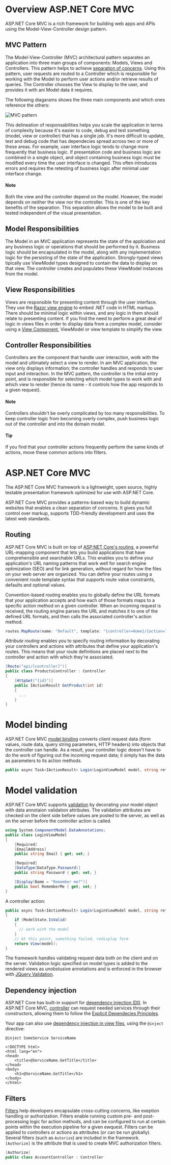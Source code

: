 # Overview ASP.NET Core MVC

ASP.NET Core MVC is a rich framework for building web apps and APIs using the Model-View-Controller design pattern.

## MVC Pattern

The Model-View-Controller (MVC) architectural pattern separates an application into three main groups of components: Models, Views and Controllers. This pattern helps to achieve [separation of concerns](https://docs.microsoft.com/en-us/dotnet/architecture/modern-web-apps-azure/architectural-principles#separation-of-concerns). Using this pattern, user requests are routed to a Controller which is responsible for working with the Model to perform user actions and/or retrieve results of queries. The Controller chooses the View to display to the user, and provides it with ani Model data it requires.

The following diagarams shows the three main components and which ones reference the others:

![MVC pattern](https://docs.microsoft.com/en-us/aspnet/core/mvc/overview/_static/mvc.png?view=aspnetcore-6.0)

This delineation of responsabilities helps you scale the application in terms of complexity because it's easier to code, debug and test something (model, view or controller) that has a single job. It's more difficult to update, test and debug code that has dependecies spread across two or more of these areas. For example, user interface logic tends to change more frequently that business logic. If presentation code and business logic are combined in a single object, and object containing business logic must be modified every time the user interface is changed. This often introduces errors and requires the retesting of business logic after minimal user interface change.

#### Note
Both the view and the controller depend on the model. However, the model depends on neither the view nor the controller. This is one of the key benefits of the separation. This separation allows the model to be built and tested independent of the visual presentation.

## Model Responsibilities

The Model in an MVC application represents the state of the applciation and any business logic or operations that should be performed by it. Business logic should be encapsulated in the model, along with any implementation logic for the persisting of the state of the application. Strongly-typed views tipically use ViewModel types designed to contain the data to display on that view. The controller creates and populates these ViewModel instances from the model.

## View Responsibilities

Views are responsible for presenting content through the user interface. They use the [Razor view engine](https://docs.microsoft.com/en-us/aspnet/core/mvc/overview?view=aspnetcore-6.0#razor-view-engine) to embed .NET code in HTML markup. There should be minimal logic within views, and any logic in them should relate to presenting content. If you find the need to perform a great deal of logic in views files in order to display data from a complex model, consider using a [View Component](https://docs.microsoft.com/en-us/aspnet/core/mvc/views/view-components?view=aspnetcore-6.0), ViewModel or view template to simplify the view.

## Controller Responsibilities

Controllers are the component that handle user interaction, wotk with the model and ultimately select a view to render. In am MVC application, the view only displays information; the controller handles and responds to user input and interaction. In the MVC pattern, the controller is the initial entry point, and is responsible for selecting which model types to work with and which view to render (hence its name - it controls how the app responds to a given request).

#### Note 
Controllers shouldn't be overly complicated by too many responsibilities. To keep controller logic from becoming overly complex, push business logic out of the controller and into the domain model.
#### Tip
If you find that your controller actions frequently perform the same kinds of actions, move these common actions into filters.

# ASP.NET Core MVC

The ASP.NET Core MVC framework is a lightweight, open source, highly testable presentation framework optimized for use with ASP.NET Core.

ASP.NET Core MVC provides a patterns-based way to build dynamic websites that enables a clean separation of concerns. It gives you full control over markup, supports TDD-friendly development and uses the latest web standards.

## Routing

ASP.NET Core MVC is built on top of [ASP:NET Core's routing](https://docs.microsoft.com/en-us/aspnet/core/fundamentals/routing?view=aspnetcore-6.0), a powerful URL-mapping component that lets you build applications that have comprehensible and searchable URLs. This enables you to define your application's URL naming patterns that work well for search engine optimization (SEO) and for link generation, without regard for how the files on your web server are organized. You can define your routes using a convenient route template syntax that supports route value constraints, defaults and optional values.

Convention-based routing enables you to globally define the URL formats that your application accepts and how each of those formats maps to a specific action method on a given controller. When an incoming request is received, the routing engine parses the URL and matches it to one of the defined URL formats, and then calls the associated controller's action method.
```cs
routes.MapRoute(name: "Default", template: "{controller=Home}/{action=Index}/{id?}");
```
*Attribute routing* enables you to specify routing information by decorating your controllers and actions with attributes that define your application's routes. This means that your route definitions are placed next to the controller and action with which they're associated.
```cs
[Route("api/[controller]")]
public class ProductsController : Controller
{
    [HttpGet("{id}")]
    public IActionResult GetProduct(int id)
    {
      ...
    }
}
```

# Model binding

ASP.NET Core MVC [model binding](https://docs.microsoft.com/en-us/aspnet/core/mvc/models/model-binding?view=aspnetcore-6.0) converts client request data (form values, route data, query string parameters, HTTP headers) into objects that the controller can handle. As a result, your controller logic doesn't have to do the work of figuring out the incoming request data; it simply has the data as parameters to its action methods.
```cs
public async Task<IActionResult> Login(LoginViewModel model, string returnUrl = null) { ... }
```
# Model validation

ASP.NET Core MVC supports [validation](https://docs.microsoft.com/en-us/aspnet/core/mvc/models/validation?view=aspnetcore-6.0) by decorating your model object with data annotaion validation attributes. The validation attributes are checked on the client side before values are posted to the server, as well as on the server before the controller action is called.
```cs
using System.ComponentModel.DataAnnotations;
public class LoginViewModel
{
    [Required]
    [EmailAddress]
    public string Email { get; set; }

    [Required]
    [DataType(DataType.Password)]
    public string Password { get; set; }

    [Display(Name = "Remember me?")]
    public bool RememberMe { get; set; }
}
```
A controller action:
```cs
public async Task<IActionResult> Login(LoginViewModel model, string returnUrl = null)
{
    if (ModelState.IsValid)
    {
      // work with the model
    }
    // At this point, something failed, redisplay form
    return View(model);
}
```
The framework handles validating request data both on the client and on the server. Validation logic specified on model types is added to the rendered views as unobstusive annotations and is enforced in the browser with [JQuery Validation](https://jqueryvalidation.org/).

## Dependency injection

ASP.NET Core has built-in support for [dependency injection (DI)](https://docs.microsoft.com/en-us/aspnet/core/fundamentals/dependency-injection?view=aspnetcore-6.0). In ASP.NET Core MVC, [controller](https://docs.microsoft.com/en-us/aspnet/core/mvc/controllers/dependency-injection?view=aspnetcore-6.0) can request needed services through their constructors, allowing them to follow the [Explicit Dependecies Principles](https://docs.microsoft.com/en-us/dotnet/architecture/modern-web-apps-azure/architectural-principles#explicit-dependencies).

Your app can also use [dependency injection in view files](https://docs.microsoft.com/en-us/aspnet/core/mvc/views/dependency-injection?view=aspnetcore-6.0), using the `@inject` directive:

```cshtml
@inject SomeService ServiceName

<!DOCTYPE html>
<html lang="en">
<head>
    <title>@ServiceName.GetTitle</title>
</head>
<body>
    <h1>@ServiceName.GetTitle</h1>
</body>
</html>
```

## Filters

[Filters](https://docs.microsoft.com/en-us/aspnet/core/mvc/controllers/filters?view=aspnetcore-6.0) help developers encapsulate cross-cutting concerns, like exeption handling or authorization. Filters enable running custom pre- and post-processing logic for action methods, and can be configured to run at certain points within the execution pipeline for a given ewquest. Filters can be applied to controllers or actions as attributes (or can be run globally). Several filters (such as `Autorize`) are included in the framework. `[Authorize]` is the attribute that is used to create MVC authorization filters.
```cs
[Authorize]
public class AccountController : Controller
```
